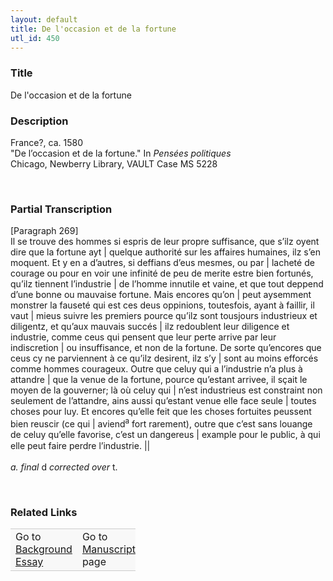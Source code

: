```yaml
---  
layout: default  
title: De l'occasion et de la fortune  
utl_id: 450
---
```


### Title

De l'occasion et de la fortune

### Description

<p>France?, ca. 1580<br />
"De l’occasion et de la fortune." In <em>Pensées politiques</em><br />
Chicago, Newberry Library, VAULT Case MS 5228</p>
<p> </p>


### Partial Transcription

<p>[Paragraph 269]<br />
Il se trouve des hommes si espris de leur propre suffisance, que s’ilz oyent dire que la fortune ayt | quelque authorité sur les affaires humaines, ilz s’en moquent. Et y en a d’autres, si deffians d’eus mesmes, ou par | lacheté de courage ou pour en voir une infinité de peu de merite estre bien fortunés, qu’ilz tiennent l’industrie | de l’homme innutile et vaine, et que tout deppend d’une bonne ou mauvaise fortune. Mais encores qu’on | peut aysemment monstrer la fauseté qui est ces deus oppinions, toutesfois, ayant à faillir, il vaut | mieus suivre les premiers pource qu’ilz sont tousjours industrieux et diligentz, et qu’aux mauvais succés | ilz redoublent leur diligence et industrie, comme ceus qui pensent que leur perte arrive par leur indiscretion | ou insuffisance, et non de la fortune. De sorte qu’encores que ceus cy ne parviennent à ce qu’ilz desirent, ilz s’y | sont au moins efforcés comme hommes courageux. Outre que celuy qui a l’industrie n’a plus à attandre | que la venue de la fortune, pource qu’estant arrivee, il sçait le moyen de la gouverner; là où celuy qui | n’est industrieus est constraint non seulement de l’attandre, ains aussi qu’estant venue elle face seule | toutes choses pour luy. Et encores qu’elle feit que les choses fortuites peus­sent bien reuscir (ce qui | aviend<sup>a</sup> fort rarement), outre que c’est sans louange de celuy qu’elle favorise, c’est un dangereus | example pour le public, à qui elle peut faire perdre l’industrie. <span style="line-height: 20.8px;">||</span></p>
<p><em>a. final</em> d <em>corrected over</em> t.</p>
<p> </p>


### Related Links

<table border="0.5" cellpadding="1" cellspacing="1" style="width: 200px; background-color:#F8F8F8;">
    <tbody style="border-color:#ccc">
        <tr style="border-color:#ccc">
            <td>Go to <a href="https://centerfordigitalhumanities.github.io/Newberry-French-paleography/_background_essay/450" target="_blank">Background Essay</a></td>
            <td>Go to <a href="https://centerfordigitalhumanities.github.io/Newberry-French-paleography/www/record.html?id=450" target="_blank">Manuscript</a> page</td>
        </tr>
    </tbody>
</table>